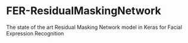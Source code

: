 # FER-ResidualMaskingNetwork
The state of the art Residual Masking Network model in Keras for Facial Expression Recognition
